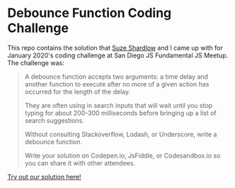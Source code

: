 # Debounce Function Coding Challenge

This repo contains the solution that [Suze Shardlow](https://suze.dev) and I came up with for January 2020's coding challenge at San Diego JS Fundamental JS Meetup.  The challenge was:

> A debounce function accepts two arguments: a time delay and another 
> function to execute after no more of a given action has occurred for 
> the length of the delay.
> 
> They are often using in search inputs that will wait until you stop 
> typing for about 200-300 milliseconds before bringing up a list of 
> search suggestions.
>
> Without consulting Stackoverflow, Lodash, or Underscore, write a 
> debounce function.
> 
> Write your solution on Codepen.io, JsFiddle, or Codesandbox.io so you 
> can share it with other attendees.

[Try out our solution here!](https://simonprickett.dev/debounce-function-coding-challenge/)
